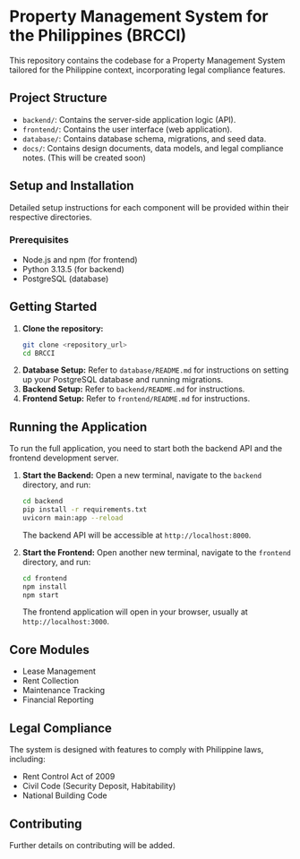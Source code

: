 # Property Management System for the Philippines (BRCCI)

This repository contains the codebase for a Property Management System tailored for the Philippine context, incorporating legal compliance features.

## Project Structure

- `backend/`: Contains the server-side application logic (API).
- `frontend/`: Contains the user interface (web application).
- `database/`: Contains database schema, migrations, and seed data.
- `docs/`: Contains design documents, data models, and legal compliance notes. (This will be created soon)

## Setup and Installation

Detailed setup instructions for each component will be provided within their respective directories.

### Prerequisites

- Node.js and npm (for frontend)
- Python 3.13.5 (for backend)
- PostgreSQL (database)

## Getting Started

1.  **Clone the repository:**
    ```bash
    git clone <repository_url>
    cd BRCCI
    ```
2.  **Database Setup:**
    Refer to `database/README.md` for instructions on setting up your PostgreSQL database and running migrations.
3.  **Backend Setup:**
    Refer to `backend/README.md` for instructions.
4.  **Frontend Setup:**
    Refer to `frontend/README.md` for instructions.

## Running the Application

To run the full application, you need to start both the backend API and the frontend development server.

1.  **Start the Backend:**
    Open a new terminal, navigate to the `backend` directory, and run:
    ```bash
    cd backend
    pip install -r requirements.txt
    uvicorn main:app --reload
    ```
    The backend API will be accessible at `http://localhost:8000`.

2.  **Start the Frontend:**
    Open another new terminal, navigate to the `frontend` directory, and run:
    ```bash
    cd frontend
    npm install
    npm start
    ```
    The frontend application will open in your browser, usually at `http://localhost:3000`.

## Core Modules

- Lease Management
- Rent Collection
- Maintenance Tracking
- Financial Reporting

## Legal Compliance

The system is designed with features to comply with Philippine laws, including:

- Rent Control Act of 2009
- Civil Code (Security Deposit, Habitability)
- National Building Code

## Contributing

Further details on contributing will be added.

